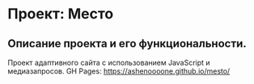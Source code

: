 # Проект: Место

## Описание проекта и его функциональности.
Проект адаптивного сайта с использованием JavaScript и медиазапросов.
GH Pages: https://ashenoooone.github.io/mesto/
